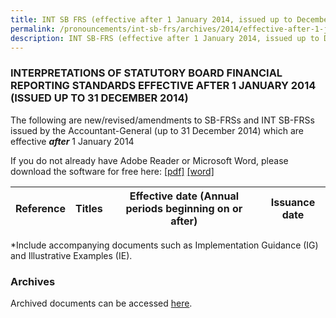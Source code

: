 ```yaml
---
title: INT SB FRS (effective after 1 January 2014, issued up to December 2014)
permalink: /pronouncements/int-sb-frs/archives/2014/effective-after-1-january-2014-issued-up-to-december-2014/
description: INT SB-FRS (effective after 1 January 2014, issued up to December 2014)
---
```

### INTERPRETATIONS OF STATUTORY BOARD FINANCIAL REPORTING STANDARDS EFFECTIVE AFTER 1 JANUARY 2014 (ISSUED UP TO 31 DECEMBER 2014)

  

The following are new/revised/amendments to SB-FRSs and INT SB-FRSs issued by the Accountant-General (up to 31 December 2014) which are effective **_after_** 1 January 2014

If you do not already have Adobe Reader or Microsoft Word, please download the software for free here: [\[pdf\]](http://www.adobe.com/products/acrobat/readstep2.html) [\[word\]](http://www.microsoft.com/downloads/details.aspx?FamilyID=95e24c87-8732-48d5-8689-ab826e7b8fdf&DisplayLang=en)

| Reference | Titles | Effective date (Annual periods beginning on or after) | Issuance date |
| :-: | :-: | --- | --- |

  
\*Include accompanying documents such as Implementation Guidance (IG) and Illustrative Examples (IE).  

  

### Archives 

  

Archived documents can be accessed [here](/pronouncements/interpretations-of-sb-frs/archives/).